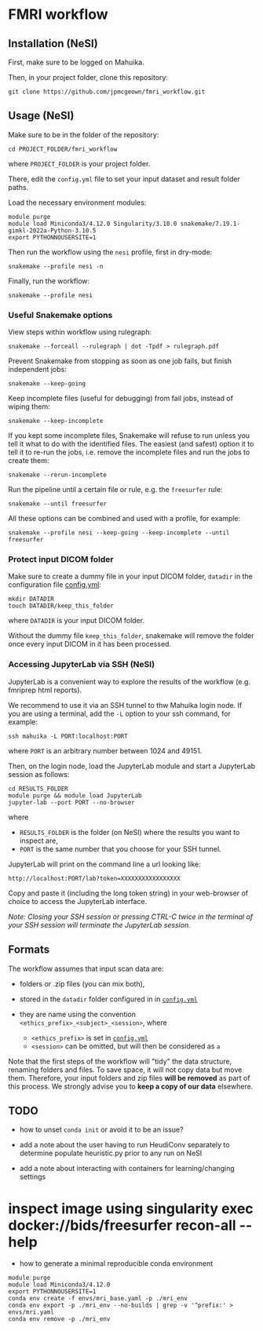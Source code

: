 # FMRI workflow


## Installation (NeSI)

First, make sure to be logged on Mahuika.

Then, in your project folder, clone this repository:

```
git clone https://github.com/jpmcgeown/fmri_workflow.git
```


## Usage (NeSI)


Make sure to be in the folder of the repository:

```
cd PROJECT_FOLDER/fmri_workflow
```

where `PROJECT_FOLDER` is your project folder.

There, edit the `config.yml` file to set your input dataset and result folder paths.

Load the necessary environment modules:

```
module purge
module load Miniconda3/4.12.0 Singularity/3.10.0 snakemake/7.19.1-gimkl-2022a-Python-3.10.5
export PYTHONNOUSERSITE=1
```

Then run the workflow using the `nesi` profile, first in dry-mode:

```
snakemake --profile nesi -n
```

Finally, run the workflow:

```
snakemake --profile nesi
```


### Useful Snakemake options

View steps within workflow using rulegraph:
```
snakemake --forceall --rulegraph | dot -Tpdf > rulegraph.pdf
```

Prevent Snakemake from stopping as soon as one job fails, but finish independent jobs:

```
snakemake --keep-going
```

Keep incomplete files (useful for debugging) from fail jobs, instead of wiping them:

```
snakemake --keep-incomplete
```

If you kept some incomplete files, Snakemake will refuse to run unless you tell it what to do with the identified files.
The easiest (and safest) option it to tell it to re-run the jobs, i.e. remove the incomplete files and run the jobs to create them:

```
snakemake --rerun-incomplete
```

Run the pipeline until a certain file or rule, e.g. the `freesurfer` rule:

```
snakemake --until freesurfer
```

All these options can be combined and used with a profile, for example:

```
snakemake --profile nesi --keep-going --keep-incomplete --until freesurfer
```


### Protect input DICOM folder

Make sure to create a dummy file in your input DICOM folder, `datadir` in the configuration file [config.yml](config.yml):

```
mkdir DATADIR
touch DATADIR/keep_this_folder
```

where `DATADIR` is your input DICOM folder.

Without the dummy file `keep_this_folder`, snakemake will remove the folder once every input DICOM in it has been processed.


### Accessing JupyterLab via SSH (NeSI)

JupyterLab is a convenient way to explore the results of the workflow (e.g. fmriprep html reports).

We recommend to use it via an SSH tunnel to thw Mahuika login node.
If you are using a terminal, add the `-L` option to your ssh command, for example:

```
ssh mahuika -L PORT:localhost:PORT
```

where `PORT` is an arbitrary number between 1024 and 49151.

Then, on the login node, load the JupyterLab module and start a JupyterLab session as follows:

```
cd RESULTS_FOLDER
module purge && module load JupyterLab
jupyter-lab --port PORT --no-browser
```

where

- `RESULTS_FOLDER` is the folder (on NeSI) where the results you want to inspect are,
- `PORT` is the same number that you choose for your SSH tunnel.

JupyterLab will print on the command line a url looking like:

```
http://localhost:PORT/lab?token=XXXXXXXXXXXXXXXXX
```

Copy and paste it (including the long token string) in your web-browser of choice to access the JupyterLab interface.

*Note: Closing your SSH session or pressing CTRL-C twice in the terminal of your SSH session will terminate the JupyterLab session.*


## Formats

The workflow assumes that input scan data are:

- folders or .zip files (you can mix both),
- stored in the `datadir` folder configured in  in [`config.yml`](config.yml)
- they are name using the convention `<ethics_prefix>_<subject>_<session>`, where

  - `<ethics_prefix>` is set in [`config.yml`](config.yml)
  - `<session>` can be omitted, but will then be considered as `a`

Note that the first steps of the workflow will "tidy" the data structure, renaming folders and files.
To save space, it will not copy data but move them.
Therefore, your input folders and zip files **will be removed** as part of this process.
We strongly advise you to **keep a copy of our data** elsewhere.


## TODO

- how to unset `conda init` or avoid it to be an issue?

- add a note about the user having to run HeudiConv separately to determine populate heuristic.py prior to any run on NeSI

- add a note about interacting with containers for learning/changing settings
# inspect image using singularity exec docker://bids/freesurfer recon-all --help

- how to generate a minimal reproducible conda environment

```
module purge
module load Miniconda3/4.12.0
export PYTHONNOUSERSITE=1
conda env create -f envs/mri_base.yaml -p ./mri_env
conda env export -p ./mri_env --no-builds | grep -v '^prefix:' > envs/mri.yaml
conda env remove -p ./mri_env
```
